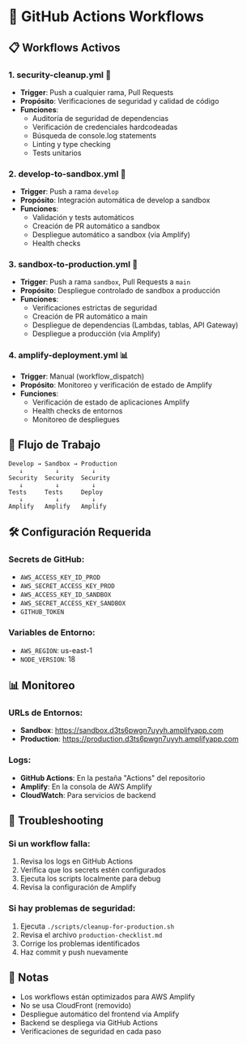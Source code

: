 # 🚀 GitHub Actions Workflows

## 📋 Workflows Activos

### 1. **security-cleanup.yml** 🔐
- **Trigger**: Push a cualquier rama, Pull Requests
- **Propósito**: Verificaciones de seguridad y calidad de código
- **Funciones**:
  - Auditoría de seguridad de dependencias
  - Verificación de credenciales hardcodeadas
  - Búsqueda de console.log statements
  - Linting y type checking
  - Tests unitarios

### 2. **develop-to-sandbox.yml** 🔄
- **Trigger**: Push a rama `develop`
- **Propósito**: Integración automática de develop a sandbox
- **Funciones**:
  - Validación y tests automáticos
  - Creación de PR automático a sandbox
  - Despliegue automático a sandbox (via Amplify)
  - Health checks

### 3. **sandbox-to-production.yml** 🚀
- **Trigger**: Push a rama `sandbox`, Pull Requests a `main`
- **Propósito**: Despliegue controlado de sandbox a producción
- **Funciones**:
  - Verificaciones estrictas de seguridad
  - Creación de PR automático a main
  - Despliegue de dependencias (Lambdas, tablas, API Gateway)
  - Despliegue a producción (via Amplify)

### 4. **amplify-deployment.yml** 📊
- **Trigger**: Manual (workflow_dispatch)
- **Propósito**: Monitoreo y verificación de estado de Amplify
- **Funciones**:
  - Verificación de estado de aplicaciones Amplify
  - Health checks de entornos
  - Monitoreo de despliegues

## 🔄 Flujo de Trabajo

```
Develop → Sandbox → Production
   ↓         ↓         ↓
Security  Security  Security
   ↓         ↓         ↓
Tests     Tests     Deploy
   ↓         ↓         ↓
Amplify   Amplify   Amplify
```

## 🛠️ Configuración Requerida

### Secrets de GitHub:
- `AWS_ACCESS_KEY_ID_PROD`
- `AWS_SECRET_ACCESS_KEY_PROD`
- `AWS_ACCESS_KEY_ID_SANDBOX`
- `AWS_SECRET_ACCESS_KEY_SANDBOX`
- `GITHUB_TOKEN`

### Variables de Entorno:
- `AWS_REGION`: us-east-1
- `NODE_VERSION`: 18

## 📊 Monitoreo

### URLs de Entornos:
- **Sandbox**: https://sandbox.d3ts6pwgn7uyyh.amplifyapp.com
- **Production**: https://production.d3ts6pwgn7uyyh.amplifyapp.com

### Logs:
- **GitHub Actions**: En la pestaña "Actions" del repositorio
- **Amplify**: En la consola de AWS Amplify
- **CloudWatch**: Para servicios de backend

## 🚨 Troubleshooting

### Si un workflow falla:
1. Revisa los logs en GitHub Actions
2. Verifica que los secrets estén configurados
3. Ejecuta los scripts localmente para debug
4. Revisa la configuración de Amplify

### Si hay problemas de seguridad:
1. Ejecuta `./scripts/cleanup-for-production.sh`
2. Revisa el archivo `production-checklist.md`
3. Corrige los problemas identificados
4. Haz commit y push nuevamente

## 📝 Notas

- Los workflows están optimizados para AWS Amplify
- No se usa CloudFront (removido)
- Despliegue automático del frontend via Amplify
- Backend se despliega via GitHub Actions
- Verificaciones de seguridad en cada paso
